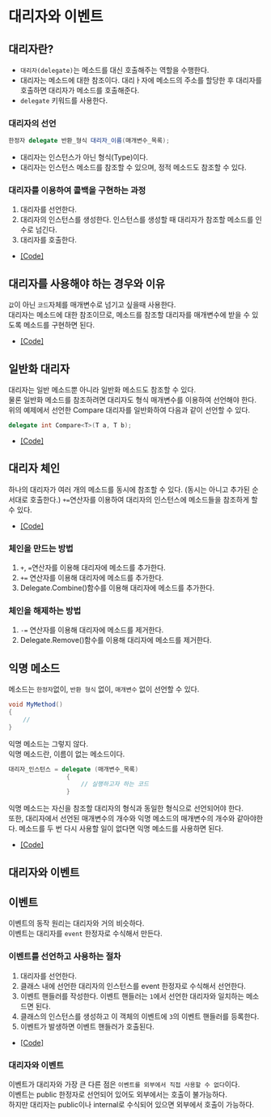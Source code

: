 # 대리자와 이벤트

## 대리자란?
* `대리자(delegate)`는 메소드를 대신 호출해주는 역할을 수행한다.
* 대리자는 메소드에 대한 참조이다. 대리ㅏ자에 메소드의 주소를 할당한 후 대리자를 호출하면 대리자가 메소드를 호출해준다.
* `delegate` 키워드를 사용한다.

### 대리자의 선언
```c#
한정자 delegate 반환_형식 대리자_이름(매개변수_목록);
```

* 대리자는 인스턴스가 아닌 형식(Type)이다.
* 대리자는 인스턴스 메소드를 참조할 수 있으며, 정적 메소드도 참조할 수 있다.


### 대리자를 이용하여 콜백을 구현하는 과정
1. 대리자를 선언한다.
2. 대리자의 인스턴스를 생성한다. 인스턴스를 생성할 때 대리자가 참조할 메소드를 인수로 넘긴다.
3. 대리자를 호출한다.
* [[Code]](/Code/Chapter13/Delegate.cs)

## 대리자를 사용해야 하는 경우와 이유
`값`이 아닌 `코드`자체를 매개변수로 넘기고 싶을때 사용한다.<br>
대리자는 메소드에 대한 참조이므로, 메소드를 참조할 대리자를 매개변수에 받을 수 있도록 메소드를 구현하면 된다.

* [[Code]](/Code/Chapter13/UsingCallback.cs)


## 일반화 대리자
대리자는 일반 메소드뿐 아니라 일반화 메소드도 참조할 수 있다.<br>
물론 일반화 메소드를 참조하려면 대리자도 형식 매개변수를 이용하여 선언해야 한다.<br>
위의 예제에서 선언한 Compare 대리자를 일반화하여 다음과 같이 선언할 수 있다.
```c# 
delegate int Compare<T>(T a, T b);
```
* [[Code]](/Code/Chapter13/GenericDelegate.cs)

## 대리자 체인
하나의 대리자가 여러 개의 메소드를 동시에 참조할 수 있다. (동시는 아니고 추가된 순서대로 호출한다.)
`+=`연산자를 이용하여 대리자의 인스턴스에 메소드들을 참조하게 할 수 있다.
* [[Code]]()

### 체인을 만드는 방법
1. `+`, `=`연산자를 이용해 대리자에 메소드를 추가한다.
2. `+=` 연산자를 이용해 대리자에 메소드를 추가한다.
3. Delegate.Combine()함수를 이용해 대리자에 메소드를 추가한다.

### 체인을 해제하는 방법
1. `-=` 연산자를 이용해 대리자에 메소드를 제거한다.
2. Delegate.Remove()함수를 이용해 대리자에 메소드를 제거한다.

## 익명 메소드
메소드는 `한정자`없이, `반환 형식` 없이, `매개변수` 없이 선언할 수 있다.
```c#
void MyMethod() 
{
    //
}
```
익명 메소드는 그렇지 않다.<br>
익명 메소드란, 이름이 없는 메소드이다.<br>
```c#
대리자_인스턴스 = delegate (매개변수_목록)
                {
                    // 실행하고자 하는 코드
                }
```
익명 메소드는 자신을 참조할 대리자의 형식과 동일한 형식으로 선언되어야 한다.<br>
또한, 대리자에서 선언된 매개변수의 개수와 익명 메소드의 매개변수의 개수와 같아야한다.
메소드를 두 번 다시 사용할 일이 없다면 익명 메소드를 사용하면 된다.
* [[Code]](/Code/Chapter13/AnnoymousMethod.cs)

## 대리자와 이벤트

## 이벤트
이벤트의 동작 원리는 대리자와 거의 비슷하다.<br>
이벤트는 대리자를 `event` 한정자로 수식해서 만든다.

### 이벤트를 선언하고 사용하는 절차
1. 대리자를 선언한다.
2. 클래스 내에 선언한 대리자의 인스턴스를 event 한정자로 수식해서 선언한다.
3. 이벤트 핸들러를 작성한다. 이벤트 핸들러는 `1`에서 선언한 대리자와 일치하는 메소드면 된다.
4. 클래스의 인스턴스를 생성하고 이 객체의 이벤트에 `3`의 이벤트 핸들러를 등록한다.
5. 이벤트가 발생하면 이벤트 핸들러가 호출된다.
* [[Code]](/Code/Chapter13/EventTest.cs)

### 대리자와 이벤트
이벤트가 대리자와 가장 큰 다른 점은 `이벤트를 외부에서 직접 사용할 수 없다`이다.<br>
이벤트는 public 한정자로 선언되어 있어도 외부에서는 호출이 불가능하다.<br>
하지만 대리자는 public이나 internal로 수식되어 있으면 외부에서 호출이 가능하다.